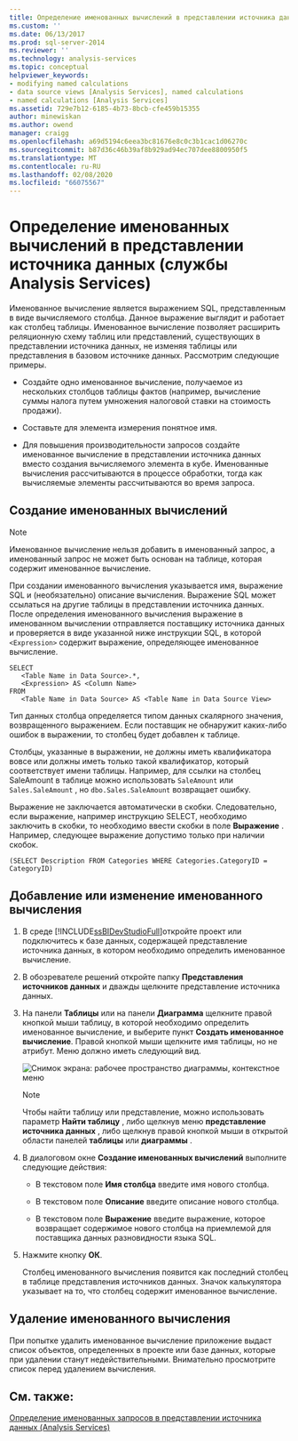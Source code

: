 ```yaml
---
title: Определение именованных вычислений в представлении источника данных (Analysis Services) | Документация Майкрософт
ms.custom: ''
ms.date: 06/13/2017
ms.prod: sql-server-2014
ms.reviewer: ''
ms.technology: analysis-services
ms.topic: conceptual
helpviewer_keywords:
- modifying named calculations
- data source views [Analysis Services], named calculations
- named calculations [Analysis Services]
ms.assetid: 729e7b12-6185-4b73-8bcb-cfe459b15355
author: minewiskan
ms.author: owend
manager: craigg
ms.openlocfilehash: a69d5194c6eea3bc81676e8c0c3b1cac1d06270c
ms.sourcegitcommit: b87d36c46b39af8b929ad94ec707dee8800950f5
ms.translationtype: MT
ms.contentlocale: ru-RU
ms.lasthandoff: 02/08/2020
ms.locfileid: "66075567"
---
```

# <a name="define-named-calculations-in-a-data-source-view-analysis-services"></a>Определение именованных вычислений в представлении источника данных (службы Analysis Services)
  Именованное вычисление является выражением SQL, представленным в виде вычисляемого столбца. Данное выражение выглядит и работает как столбец таблицы. Именованное вычисление позволяет расширить реляционную схему таблиц или представлений, существующих в представлении источника данных, не изменяя таблицы или представления в базовом источнике данных. Рассмотрим следующие примеры.  
  
-   Создайте одно именованное вычисление, получаемое из нескольких столбцов таблицы фактов (например, вычисление суммы налога путем умножения налоговой ставки на стоимость продажи).  
  
-   Составьте для элемента измерения понятное имя.  
  
-   Для повышения производительности запросов создайте именованное вычисление в представлении источника данных вместо создания вычисляемого элемента в кубе. Именованные вычисления рассчитываются в процессе обработки, тогда как вычисляемые элементы рассчитываются во время запроса.  
  
## <a name="creating-named-calculations"></a>Создание именованных вычислений  
  
> [!NOTE]  
>  Именованное вычисление нельзя добавить в именованный запрос, а именованный запрос не может быть основан на таблице, которая содержит именованное вычисление.  
  
 При создании именованного вычисления указывается имя, выражение SQL и (необязательно) описание вычисления. Выражение SQL может ссылаться на другие таблицы в представлении источника данных. После определения именованного вычисления выражение в именованном вычислении отправляется поставщику источника данных и проверяется в виде указанной ниже инструкции SQL, в которой `<Expression>` содержит выражение, определяющее именованное вычисление.  
  
```  
SELECT   
   <Table Name in Data Source>.*,   
   <Expression> AS <Column Name>   
FROM   
   <Table Name in Data Source> AS <Table Name in Data Source View>  
```  
  
 Тип данных столбца определяется типом данных скалярного значения, возвращенного выражением. Если поставщик не обнаружит каких-либо ошибок в выражении, то столбец будет добавлен к таблице.  
  
 Столбцы, указанные в выражении, не должны иметь квалификатора вовсе или должны иметь только такой квалификатор, который соответствует имени таблицы. Например, для ссылки на столбец SaleAmount в таблице можно использовать `SaleAmount` или `Sales.SaleAmount` , но `dbo.Sales.SaleAmount` возвращает ошибку.  
  
 Выражение не заключается автоматически в скобки. Следовательно, если выражение, например инструкцию SELECT, необходимо заключить в скобки, то необходимо ввести скобки в поле **Выражение** . Например, следующее выражение допустимо только при наличии скобок.  
  
```  
(SELECT Description FROM Categories WHERE Categories.CategoryID = CategoryID)  
```  
  
## <a name="add-or-edit-a-named-calculation"></a>Добавление или изменение именованного вычисления  
  
1.  В среде [!INCLUDE[ssBIDevStudioFull](../../includes/ssbidevstudiofull-md.md)]откройте проект или подключитесь к базе данных, содержащей представление источника данных, в котором необходимо определить именованное вычисление.  
  
2.  В обозревателе решений откройте папку **Представления источников данных** и дважды щелкните представление источника данных.  
  
3.  На панели **Таблицы** или на панели **Диаграмма** щелкните правой кнопкой мыши таблицу, в которой необходимо определить именованное вычисление, и выберите пункт **Создать именованное вычисление**. Правой кнопкой мыши щелкните имя таблицы, но не атрибут. Меню должно иметь следующий вид.  
  
     ![Снимок экрана: рабочее пространство диаграммы, контекстное меню](../media/ssas-olapdsv-diagram.gif "Снимок экрана: рабочее пространство диаграммы, контекстное меню")  
  
    > [!NOTE]  
    >  Чтобы найти таблицу или представление, можно использовать параметр **Найти таблицу** , либо щелкнув меню **представление источника данных** , либо щелкнув правой кнопкой мыши в открытой области панелей **таблицы** или **диаграммы** .  
  
4.  В диалоговом окне **Создание именованных вычислений** выполните следующие действия:  
  
    -   В текстовом поле **Имя столбца** введите имя нового столбца.  
  
    -   В текстовом поле **Описание** введите описание нового столбца.  
  
    -   В текстовом поле **Выражение** введите выражение, которое возвращает содержимое нового столбца на приемлемой для поставщика данных разновидности языка SQL.  
  
5.  Нажмите кнопку **ОК**.  
  
     Столбец именованного вычисления появится как последний столбец в таблице представления источников данных. Значок калькулятора указывает на то, что столбец содержит именованное вычисление.  
  
## <a name="delete-a-named-calculation"></a>Удаление именованного вычисления  
 При попытке удалить именованное вычисление приложение выдаст список объектов, определенных в проекте или базе данных, которые при удалении станут недействительными. Внимательно просмотрите список перед удалением вычисления.  
  
## <a name="see-also"></a>См. также:  
 [Определение именованных запросов в представлении источника данных &#40;Analysis Services&#41;](define-named-queries-in-a-data-source-view-analysis-services.md)  
  
  
